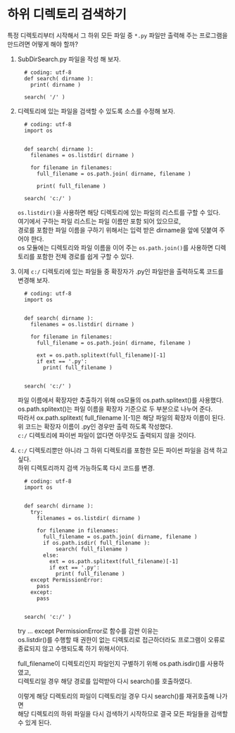 # 하위 디렉토리 검색하기
특정 디렉토리부터 시작해서 그 하위 모든 파일 중 `*.py` 파일만 출력해 주는 프로그램을 만드려면 어떻게 해야 할까?  
  
1. SubDirSearch.py 파일을 작성 해 보자.
    ```
      # coding: utf-8
      def search( dirname ):
        print( dirname )

      search( '/' )
    ```
2. 디렉토리에 있는 파일을 검색할 수 있도록 소스를 수정해 보자.
    ```
      # coding: utf-8
      import os


      def search( dirname ):
        filenames = os.listdir( dirname )
        
        for filename in filenames:
          full_filename = os.path.join( dirname, filename )
        
          print( full_filename )

      search( 'c:/' )
    ```
    `os.listdir()`을 사용하면 해당 디렉토리에 있는 파일의 리스트를 구할 수 있다.  
    여기에서 구하는 파일 리스트는 파일 이름만 포함 되어 있으므로,  
    경로를 포함한 파일 이름을 구하기 위해서는 입력 받은 dirname을 앞에 덧붙여 주어야 한다.  
    os 모듈에는 디렉토리와 파일 이름을 이어 주는 `os.path.join()`를 사용하면 디렉토리를 포함한 전체 경로를 쉽게 구할 수 있다.  
  
3. 이제 `c:/` 디렉토리에 있는 파일들 중 확장자가 .py인 파일만을 출력하도록 코드를 변경해 보자.
    ```
      # coding: utf-8
      import os


      def search( dirname ):
        filenames = os.listdir( dirname )
        
        for filename in filenames:
          full_filename = os.path.join( dirname, filename )
          
          ext = os.path.splitext(full_filename)[-1]
          if ext == '.py':
            print( full_filename )

          
      search( 'c:/' )
    ```
    파일 이름에서 확장자만 추출하기 위해 os모듈의 os.path.splitext()를 사용했다.  
    os.path.splitext()는 파일 이름을 확장자 기준으로 두 부분으로 나누어 준다.  
    따라서 ox.path.splitext( full_filename )[-1]은 해당 파일의 확장자 이름이 된다.  
    위 코드는 확장자 이름이 .py인 경우만 출력 하도록 작성했다.  
    `c:/` 디렉토리에 파이썬 파일이 없다면 아무것도 출력되지 않을 것이다.  
  
4. `c:/` 디렉토리뿐만 아니라 그 하위 디렉토리를 포함한 모든 파이썬 파일을 검색 하고 싶다.  
    하위 디렉토리까지 검색 가능하도록 다시 코드를 변경.
    ```
      # coding: utf-8
      import os


      def search( dirname ):
        try:
          filenames = os.listdir( dirname )
          
          for filename in filenames:
            full_filename = os.path.join( dirname, filename )
            if os.path.isdir( full_filename ):
                search( full_filename )
            else:
              ext = os.path.splitext(full_filename)[-1]
              if ext == '.py':
                print( full_filename )
        except PermissionError:
          pass
        except:
          pass

          
      search( 'c:/' )
    ```
    try ... except PermissionError로 함수를 감싼 이유는  
    os.listdir()를 수행할 때 권한이 없는 디렉토리로 접근하더라도 프로그램이 오류로 종료되지 않고 수행되도록 하기 위해서이다.  
      
    full_filename이 디렉토리인지 파일인지 구별하기 위해 os.path.isdir()를 사용하였고,  
    디렉토리일 경우 해당 경로를 입력받아 다시 search()를 호출하였다.  
      
    이렇게 해당 디렉토리의 파일이 디렉토리일 경우 다시 search()를 재귀호출해 나가면  
    해당 디렉토리의 하위 파일을 다시 검색하기 시작하므로 결국 모든 파일들을 검색할 수 있게 된다.  